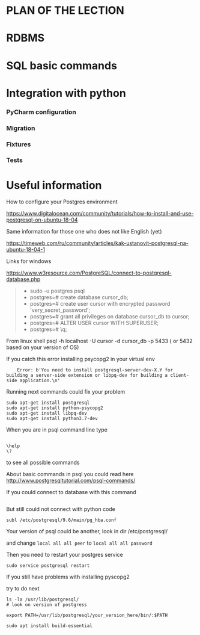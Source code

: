 # PLAN OF THE LECTION

# RDBMS

# SQL basic commands

# Integration with python

### PyCharm configuration

### Migration

### Fixtures

### Tests

# Useful information

How to configure your Postgres environment

https://www.digitalocean.com/community/tutorials/how-to-install-and-use-postgresql-on-ubuntu-18-04

Same information for those one who does not like English (yet) 

https://timeweb.com/ru/community/articles/kak-ustanovit-postgresql-na-ubuntu-18-04-1 

Links for windows

https://www.w3resource.com/PostgreSQL/connect-to-postgresql-database.php

> - sudo -u postgres psql
> - postgres=# create database cursor_db;
> - postgres=# create user cursor with encrypted password 'very_secret_password';
> - postgres=# grant all privileges on database cursor_db to cursor;
> - postgres=# ALTER USER cursor WITH SUPERUSER;
> - postgres=# \q;
  

From linux shell
    psql -h localhost -U cursor -d cursor_db -p 5433 ( or 5432 based on your version of OS)


If you catch this error installing psycopg2 in your virtual env
```
    Error: b'You need to install postgresql-server-dev-X.Y for building a server-side extension or libpq-dev for building a client-side application.\n'
``` 

Running next commands could fix your problem 

```
sudo apt-get install postgresql
sudo apt-get install python-psycopg2
sudo apt-get install libpq-dev
sudo apt-get install python3.7-dev

```


 When you are in psql command line type
```.postgres=# 

\help
\?

```
to see all possible commands

About basic commands in psql you could read here 
http://www.postgresqltutorial.com/psql-commands/


If you could connect to database with this command
```

```

But still could not connect with python code 
```
subl /etc/postgresql/9.6/main/pg_hba.conf
```
Your version of psql could be another, look in dir /etc/postgresql/

and change `local all all peer` to `local all all password`

Then you need to restart your postgres service

```.env
sudo service postgresql restart
```

If you still have problems with installing pyscopg2

try to do next

```
ls -la /usr/lib/postgresql/
# look on version of postgress

export PATH=/usr/lib/postgresql/your_version_here/bin/:$PATH

```


```.env
sudo apt install build-essential
```